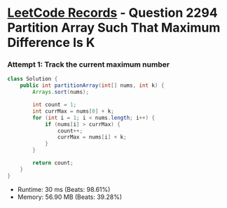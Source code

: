 # [LeetCode Records](../../README.md) - Question 2294 Partition Array Such That Maximum Difference Is K

### Attempt 1: Track the current maximum number
```java
class Solution {
    public int partitionArray(int[] nums, int k) {
        Arrays.sort(nums);

        int count = 1;
        int currMax = nums[0] + k;
        for (int i = 1; i < nums.length; i++) {
            if (nums[i] > currMax) {
                count++;
                currMax = nums[i] + k;
            }
        }

        return count;
    }
}
```
- Runtime: 30 ms (Beats: 98.61%)
- Memory: 56.90 MB (Beats: 39.28%)

<br>
